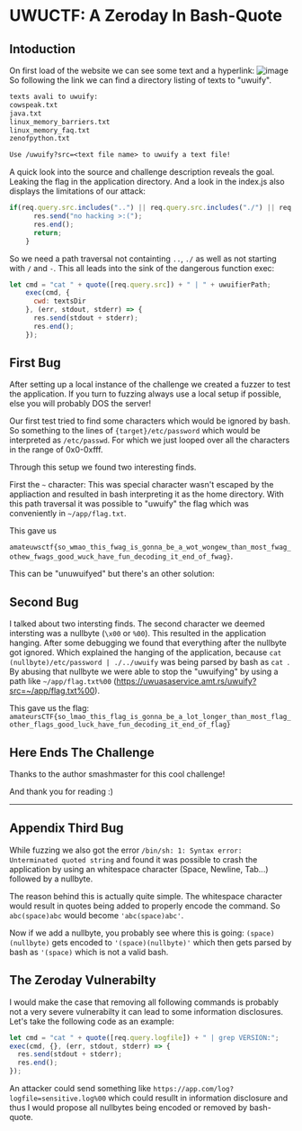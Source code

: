 # UWUCTF: A Zeroday In Bash-Quote
## Intoduction
On first load of the website we can see some text and a hyperlink:
![image](https://github.com/L-T-B/CTFS/assets/62217895/5bc1db36-e37b-4411-be52-23eafe0796f2)
So following the link we can find a directory listing of texts to "uwuify".
```txt
texts avali to uwuify: 
cowspeak.txt
java.txt
linux_memory_barriers.txt
linux_memory_faq.txt
zenofpython.txt

Use /uwuify?src=<text file name> to uwuify a text file!
```
A quick look into the source and challenge description reveals the goal. Leaking the flag in the application directory.
And a look in the index.js also displays the limitations of our attack:
```js
if(req.query.src.includes("..") || req.query.src.includes("./") || req.query.src.startsWith("/") || req.query.src.startsWith("-")){
      res.send("no hacking >:(");
      res.end();
      return;
    }
```
So we need a path traversal not containting `..`, `./` as well as not starting with `/` and `-`.
This all leads into the sink of the dangerous function exec:
```js
let cmd = "cat " + quote([req.query.src]) + " | " + uwuifierPath;
    exec(cmd, {
      cwd: textsDir
    }, (err, stdout, stderr) => {
      res.send(stdout + stderr);
      res.end();
    });
```

## First Bug

After setting up a local instance of the challenge we created a fuzzer to test the application. If you turn to fuzzing always use a local setup if possible, else you will probably DOS the server!

Our first test tried to find some characters which would be ignored by bash. 
So something to the lines of `{target}/etc/password` which would be interpreted as `/etc/passwd`. For which we just looped over all the characters in the range of 0x0-0xfff.

Through this setup we found two interesting finds. 

First the `~` character: This was special character wasn't escaped by the appliaction and resulted in bash interpreting it as the home directory. With this path traversal it was possible to "uwuify" the flag which was conveniently in `~/app/flag.txt`.

This gave us 

`amateuwsctf{so_wmao_this_fwag_is_gonna_be_a_wot_wongew_than_most_fwag_othew_fwags_good_wuck_have_fun_decoding_it_end_of_fwag}`. 

This can be "unuwuifyed" but there's an other solution:

## Second Bug

I talked about two intersting finds. The second character we deemed intersting was a nullbyte (`\x00` or `%00`). This resulted in the application hanging. After some debugging we found that everything after the nullbyte got ignored.
Which explained the hanging of the application, because `cat (nullbyte)/etc/password | ./../uwuify` was being parsed by bash as `cat `. By abusing that nullbyte we were able to stop the "uwuifying" by using a path like `~/app/flag.txt%00` (https://uwuasaservice.amt.rs/uwuify?src=~/app/flag.txt%00). 

This gave us the flag: `amateursCTF{so_lmao_this_flag_is_gonna_be_a_lot_longer_than_most_flag_other_flags_good_luck_have_fun_decoding_it_end_of_flag}`

## Here Ends The Challenge
Thanks to the author smashmaster for this cool challenge!

And thank you for reading :)


------------------------------


## Appendix Third Bug

While fuzzing we also got the error `/bin/sh: 1: Syntax error: Unterminated quoted string` and found it was possible to crash the application by using an whitespace character (Space, Newline, Tab...) followed by a nullbyte. 

The reason behind this is actually quite simple. The whitespace character would result in quotes being added to properly encode the command. So `abc(space)abc` would become `'abc(space)abc'`. 

Now if we add a nullbyte, you probably see where this is going: `(space)(nullbyte)` gets encoded to `'(space)(nullbyte)'` which then gets parsed by bash as `'(space)` which is not a valid bash.

## The Zeroday Vulnerabilty

I would make the case that removing all following commands is probably not a very severe vulnerabilty it can lead to some information disclosures. 
Let's take the following code as an example:
```js
let cmd = "cat " + quote([req.query.logfile]) + " | grep VERSION:";
exec(cmd, {}, (err, stdout, stderr) => {
  res.send(stdout + stderr);
  res.end();
});
```
An attacker could send something like `https://app.com/log?logfile=sensitive.log%00` which could resullt in information disclosure and thus I would propose all nullbytes being encoded or removed by bash-quote.
